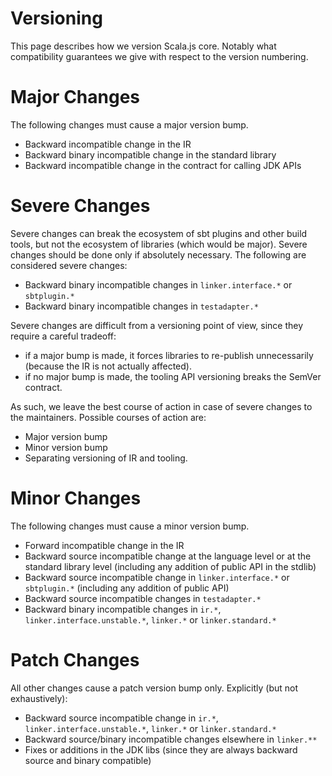 # Versioning

This page describes how we version Scala.js core. Notably what compatibility
guarantees we give with respect to the version numbering.

# Major Changes

The following changes must cause a major version bump.

* Backward incompatible change in the IR
* Backward binary incompatible change in the standard library
* Backward incompatible change in the contract for calling JDK APIs

# Severe Changes

Severe changes can break the ecosystem of sbt plugins and other build tools, but
not the ecosystem of libraries (which would be major). Severe changes should be
done only if absolutely necessary. The following are considered severe changes:

* Backward binary incompatible changes in `linker.interface.*` or `sbtplugin.*`
* Backward binary incompatible changes in `testadapter.*`

Severe changes are difficult from a versioning point of view, since they require
a careful tradeoff:

* if a major bump is made, it forces libraries to re-publish unnecessarily
  (because the IR is not actually affected).
* if no major bump is made, the tooling API versioning breaks the SemVer
  contract.

As such, we leave the best course of action in case of severe changes to the
maintainers. Possible courses of action are:

* Major version bump
* Minor version bump
* Separating versioning of IR and tooling.

# Minor Changes

The following changes must cause a minor version bump.

* Forward incompatible change in the IR
* Backward source incompatible change at the language level or at the standard
  library level (including any addition of public API in the stdlib)
* Backward source incompatible change in `linker.interface.*` or `sbtplugin.*`
  (including any addition of public API)
* Backward source incompatible changes in `testadapter.*`
* Backward binary incompatible changes in `ir.*`, `linker.interface.unstable.*`,
  `linker.*` or `linker.standard.*`

# Patch Changes

All other changes cause a patch version bump only. Explicitly (but not
exhaustively):

* Backward source incompatible change in `ir.*`, `linker.interface.unstable.*`,
  `linker.*` or `linker.standard.*`
* Backward source/binary incompatible changes elsewhere in `linker.**`
* Fixes or additions in the JDK libs (since they are always backward source and
  binary compatible)

